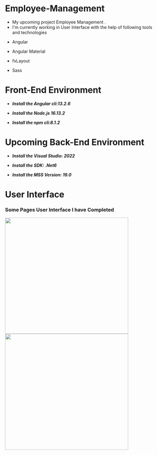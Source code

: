 # Employee-Management
* My upcoming project Employee Management .
* I'm currently working in User Interface with the help of following tools and technologies
+ Angular
- Angular Material
+ fxLayout
- Sass
# Front-End Environment
+ ***Install the Angular cli:13.2.6***
- ***Install the Node.js 16.13.2***
+ ***Install the npm cli:8.1.2***

# Upcoming Back-End Environment
+ ***Install the Visual Studio: 2022***
- ***Install the SDK: .Net6***
+ ***Install the MSS Version: 19.0***

# User Interface
### Some Pages User Interface I have Completed
<a href="url"><img src="https://user-images.githubusercontent.com/92297443/202918655-070ff318-97af-44a7-892d-3907742433e1.png"  align="left" height="380px" width="405px" ></a>
<a href="url"><img src="https://user-images.githubusercontent.com/92297443/202918908-8062b98f-0da6-4799-9610-2822d1068e31.png"  align="left" height="380px" width="405px" ></a>
